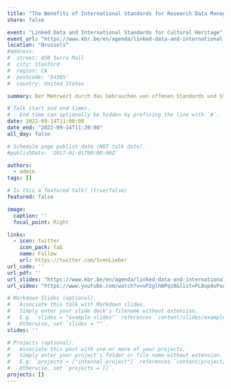 ```yaml
---
title: "The Benefits of International Standards for Research Data Management"
share: false

event: "Linked Data and International Standards for Cultural Heritage"
event_url: "https://www.kbr.be/en/agenda/linked-data-and-international-standards-for-cultural-heritage/"
location: "Brussels"
#address:
#  street: 450 Serra Mall
#  city: Stanford
#  region: CA
#  postcode: '94305'
#  country: United States

summary: Der Mehrwert durch das Gebrauchen von offenen Standards und Standardidentifiern beim berücksichtigen von Datenqualität

# Talk start and end times.
#   End time can optionally be hidden by prefixing the line with `#`.
date: 2022-09-14T11:00:00
date_end: "2022-09-14T11:20:00"
all_day: false

# Schedule page publish date (NOT talk date).
#publishDate: '2017-01-01T00:00:00Z'

authors:
  - admin
tags: []

# Is this a featured talk? (true/false)
featured: false

image:
  caption: ''
  focal_point: Right

links:
  - icon: twitter
    icon_pack: fab
    name: Follow
    url: https://twitter.com/SvenLieber
url_code: ''
url_pdf: ''
url_slides: "https://www.kbr.be/en/agenda/linked-data-and-international-standards-for-cultural-heritage/20220914_04_lieber/"
url_video: "https://www.youtube.com/watch?v=vP2glhWPqz8&list=PL8up4uPxAXo95_w9wymeWaFC1mVQH8Ubh&index=18"

# Markdown Slides (optional).
#   Associate this talk with Markdown slides.
#   Simply enter your slide deck's filename without extension.
#   E.g. `slides = "example-slides"` references `content/slides/example-slides.md`.
#   Otherwise, set `slides = ""`.
slides: ''

# Projects (optional).
#   Associate this post with one or more of your projects.
#   Simply enter your project's folder or file name without extension.
#   E.g. `projects = ["internal-project"]` references `content/project/deep-learning/index.md`.
#   Otherwise, set `projects = []`.
projects: []
---
```


